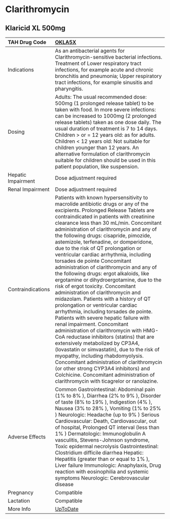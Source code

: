 # Clarithromycin

## Klaricid XL 500mg

| TAH Drug Code      | [OKLA5X](https://www.tahsda.org.tw/drugs/hissearch.php?drug_code=OKLA5X)                                                                                                                                                                                                                                                                                                                                                                                                                                                                                                                                                                                                                                                                                                                                                                                                                                                                                                                                                                                                                                                                                                                                                                                            |
|:-------------------|:--------------------------------------------------------------------------------------------------------------------------------------------------------------------------------------------------------------------------------------------------------------------------------------------------------------------------------------------------------------------------------------------------------------------------------------------------------------------------------------------------------------------------------------------------------------------------------------------------------------------------------------------------------------------------------------------------------------------------------------------------------------------------------------------------------------------------------------------------------------------------------------------------------------------------------------------------------------------------------------------------------------------------------------------------------------------------------------------------------------------------------------------------------------------------------------------------------------------------------------------------------------------|
| Indications        | As an antibacterial agents for Clarithromycin-sensitive bacterial infections. Treatment of Lower respiratory tract infections, for example acute and chronic bronchitis and pneumonia; Upper respiratory tract infections, for example sinusitis and pharyngitis.                                                                                                                                                                                                                                                                                                                                                                                                                                                                                                                                                                                                                                                                                                                                                                                                                                                                                                                                                                                                   |
| Dosing             | Adults: The usual recommended dose: 500mg (1 prolonged release tablet) to be taken with food. In more severe infections: can be increased to 1000mg (2 prolonged release tablets) taken as one dose daily. The usual duration of treatment is 7 to 14 days. Children > or = 12 years old: as for adults. Children < 12 years old: Not suitable for children younger than 12 years. An alternative formulation of clarithromycin suitable for children should be used in this patient population, like suspension.                                                                                                                                                                                                                                                                                                                                                                                                                                                                                                                                                                                                                                                                                                                                                   |
| Hepatic Impairment | Dose adjustment required                                                                                                                                                                                                                                                                                                                                                                                                                                                                                                                                                                                                                                                                                                                                                                                                                                                                                                                                                                                                                                                                                                                                                                                                                                            |
| Renal Impairment   | Dose adjustment required                                                                                                                                                                                                                                                                                                                                                                                                                                                                                                                                                                                                                                                                                                                                                                                                                                                                                                                                                                                                                                                                                                                                                                                                                                            |
| Contraindications  | Patients with known hypersensitivity to macrolide antibiotic drugs or any of the excipients. Prolonged Release Tablets are contraindicated in patients with creatinine clearance less than 30 mL/min. Concomitant administration of clarithromycin and any of the following drugs: cisapride, pimozide, astemizole, terfenadine, or domperidone, due to the risk of QT prolongation or ventricular cardiac arrhythmia, including torsades de pointe Concomitant administration of clarithromycin and any of the following drugs: ergot alkaloids, like ergotamine or dihydroergotamine, due to the risk of ergot toxicity. Concomitant administration of clarithromycin and midazolam. Patients with a history of QT prolongation or ventricular cardiac arrhythmia, including torsades de pointe. Patients with severe hepatic failure with renal impairment. Concomitant administration of clarithromycin with HMG-CoA reductase inhibitors (statins) that are extensively metabolized by CP3A4, (lovastatin or simvastatin), due to the risk of myopathy, including rhabdomyolysis. Concomitant administration of clarithromycin (or other strong CYP3A4 inhibitors) and Colchicine. Concomitant administration of clarithromycin with ticagrelor or ranolazine. |
| Adverse Effects    | Common Gastrointestinal: Abdominal pain (1% to 8% ), Diarrhea (2% to 9% ), Disorder of taste (8% to 19% ), Indigestion (4% ), Nausea (3% to 28% ), Vomiting (1% to 25% ) Neurologic: Headache (up to 9% ) Serious Cardiovascular: Death, Cardiovascular, out of hospital, Prolonged QT interval (less than 1% ) Dermatologic: Immunoglobulin A vasculitis, Stevens-Johnson syndrome, Toxic epidermal necrolysis Gastrointestinal: Clostridium difficile diarrhea Hepatic: Hepatitis (greater than or equal to 1% ), Liver failure Immunologic: Anaphylaxis, Drug reaction with eosinophilia and systemic symptoms Neurologic: Cerebrovascular disease                                                                                                                                                                                                                                                                                                                                                                                                                                                                                                                                                                                                               |
| Pregnancy          | Compatible                                                                                                                                                                                                                                                                                                                                                                                                                                                                                                                                                                                                                                                                                                                                                                                                                                                                                                                                                                                                                                                                                                                                                                                                                                                          |
| Lactation          | Compatible                                                                                                                                                                                                                                                                                                                                                                                                                                                                                                                                                                                                                                                                                                                                                                                                                                                                                                                                                                                                                                                                                                                                                                                                                                                          |
| More Info          | [UpToDate](https://www.uptodate.com/contents/clarithromycin-drug-information)                                                                                                                                                                                                                                                                                                                                                                                                                                                                                                                                                                                                                                                                                                                                                                                                                                                                                                                                                                                                                                                                                                                                                                                       |

